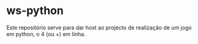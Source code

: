 # ws-python
Este repositório serve para dar host ao projecto de realização de um jogo em python, o 4 (ou +) em linha.
